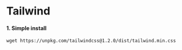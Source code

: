 # Tailwind

#### 1. Simple install

```
wget https://unpkg.com/tailwindcss@1.2.0/dist/tailwind.min.css
```
